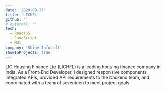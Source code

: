 ```yaml
---
date: '2020-03-27'
title: 'LICHFL'
github: ''
# external: ''
tech:
  - ReactJS
  - JavaScript
  - MUI
company: 'Shine Infosoft'
showInProjects: true
---
```


LIC Housing Finance Ltd (LICHFL) is a leading housing finance company in India. As a Front-End Developer, I designed responsive components, integrated APIs, provided API requirements to the backend team, and coordinated with a team of seventeen to meet project goals.